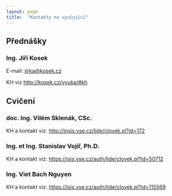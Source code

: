 ```yaml
---
layout: page
title:  "Kontakty na vyučující"
---
```


## Přednášky ##

### Ing. Jiří Kosek ###

E-mail: <jirka@kosek.cz>

KH viz <http://kosek.cz/vyuka/#kh>

## Cvičení ##

### doc. Ing. Vilém Sklenák, CSc. ###

KH a kontakt viz: <http://insis.vse.cz/lide/clovek.pl?id=172>

### Ing. et Ing. Stanislav Vojíř, Ph.D. ###

KH a kontakt viz: <https://isis.vse.cz/auth/lide/clovek.pl?id=50712>

### Ing. Viet Bach Nguyen ###

KH a kontakt viz: <https://isis.vse.cz/auth/lide/clovek.pl?id=115569>
